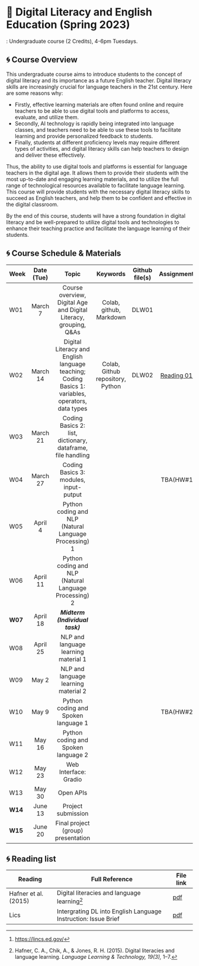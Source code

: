 # 🌱 Digital Literacy and English Education (Spring 2023)

: Undergraduate course (2 Credits), 4-6pm Tuesdays.

## 🌀 Course Overview

This undergraduate course aims to introduce students to the concept of digital literacy and its importance as a future English teacher. Digital literacy skills are increasingly crucial for language teachers in the 21st century. Here are some reasons why:

- Firstly, effective learning materials are often found online and require teachers to be able to use digital tools and platforms to access, evaluate, and utilize them.  
- Secondly, AI technology is rapidly being integrated into language classes, and teachers need to be able to use these tools to facilitate learning and provide personalized feedback to students. 
- Finally, students at different proficiency levels may require different types of activities, and digital literacy skills can help teachers to design and deliver these effectively.

Thus, the ability to use digital tools and platforms is essential for language teachers in the digital age. It allows them to provide their students with the most up-to-date and engaging learning materials, and to utilize the full range of technological resources available to facilitate language learning. This course will provide students with the necessary digital literacy skills to succeed as English teachers, and help them to be confident and effective in the digital classroom. 

By the end of this course, students will have a strong foundation in digital literacy and be well-prepared to utilize digital tools and technologies to enhance their teaching practice and facilitate the language learning of their students.

## 🌀 Course Schedule & Materials

|Week|Date (Tue)|Topic| Keywords | Github file(s)|Assignments|
|--|:--:|:--:|:--:|:--:|:--:|
|W01|March 7 |Course overview, Digital Age and Digital Literacy, grouping, Q&As |Colab, github, Markdown | DLW01| |  
|W02|March 14|Digital Literacy and English language teaching; Coding Basics 1: variables, operators, data types|Colab, Github repository, Python| DLW02|[Reading 01](https://www.researchgate.net/publication/285926202_Digital_literacies_and_language_learning)[^1]|
|W03|March 21|Coding Basics 2: list, dictionary, dataframe, file handling||||
|W04|March 27|Coding Basics 3: modules, input-putput|||TBA(HW#1)|
|W05|April 4|Python coding and NLP (Natural Language Processing) 1 ||||
|W06|April 11|Python coding and NLP (Natural Language Processing) 2|||
|**W07**|April 18|**_Midterm (Individual task)_**||||
|W08|April 25|NLP and language learning material 1||||
|W09|May 2|NLP and language learning material 2||||
|W10|May 9|Python coding and Spoken language 1|||TBA(HW#2)|
|W11|May 16|Python coding and Spoken language 2||||
|W12|May 23|Web Interface: Gradio||||
|W13|May 30|Open APIs||||
|**W14**|June 13|Project submission||||
|**W15**|June 20|Final project (group) presentation||||

## 🌀 Reading list

|Reading|Full Reference|File link|
|--|--|--|
|Hafner et al. (2015)|Digital literacies and language learning[^2] |[pdf](https://www.researchgate.net/publication/285926202_Digital_literacies_and_language_learning)|
|Lics|Intergrating DL into English Language Instruction: Issue Brief|[pdf](https://lincs.ed.gov/sites/default/files/ELL_Digital_Literacy_508.pdf)|  

[^1]: https://lincs.ed.gov/
[^2]: Hafner, C. A., Chik, A., & Jones, R. H. (2015). Digital literacies and language learning. _Language Learning & Technology, 19(3),_ 1–7.
